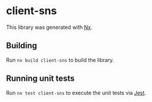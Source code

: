# client-sns

This library was generated with [Nx](https://nx.dev).

## Building

Run `nx build client-sns` to build the library.

## Running unit tests

Run `nx test client-sns` to execute the unit tests via [Jest](https://jestjs.io).
